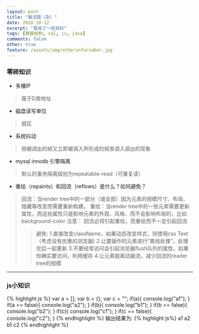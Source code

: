 ```yaml
---
layout: post
title: "面试题（杂）"
date: 2018-10-12
excerpt: "查阅了一些资料"
tags: [数据结构, sql, js, java]
comments: false
other: true
feature: /assets/img/otherinfo/saber.jpg
---
```


### 零碎知识

* 多播IP
> 属于D类地址  

* 磁盘读写单位
> 扇区

* 系统抖动
> 刚被调出的帧又立即被调入所形成的频发调入调出的现象

* mysql innodb 引擎隔离
> 默认的事务隔离级别为repeatable-read（可重复读）

* 重绘（repaints）和回流（reflows）是什么？如何避免？
>  回流：当render tree中的一部分（或全部）因为元素的规模尺寸、布局、隐藏等改变而需要重新构建。
> 重绘：当render tree中的一些元素需要更新属性，而这些属性只是影响元素的外观、风格、而不会影响布局的，比如background-color
> 注意： 回流必将引起重绘，而重绘而不一定引起回流
> > 避免:
1.直接改变className，如果动态改变样式，则使用css Text（考虑没有优惠的浏览器)
2.让要操作的元素进行“离线处理“，处理完后一起更新
3.不要经常访问会引起浏览器flush队列的属性，如果你确实要访问，利用缓存
4.让元素脱离动画流，减少回流的reader tree的规模

---
### js小知识
{% highlight js %}
var a = [];
var b = {};
var c = "";
if(a){
  console.log("a1");
}
if(a == false){
  console.log("a2");
}
if(b){
  console.log("b1");
}
if(b == false){
  console.log("b2");
}
if(c){
  console.log("c1");
}
if(c == false){
  console.log("c2");
}
{% endhighlight %}
输出结果为:
{% highlight js%}
a1
a2
b1
c2
{% endhighlight %}
